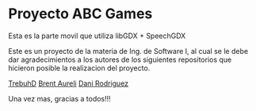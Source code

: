 # Proyecto ABC Games

Esta es la parte movil  que utiliza libGDX + SpeechGDX

Este es un proyecto de la materia de Ing. de Software I, al cual se le debe   
dar agradecimientos a los autores de los siguientes repositorios que hicieron 
posible la realizacion del proyecto.

[TrebuhD](https://github.com/TrebuhD/SpeechGDX)
[Brent Aureli](https://github.com/BrentAureli/MultiplayerDemo)
[Dani Rodriguez](https://github.com/danirod/jumpdontdie)

Una vez mas, gracias a todos!!!

